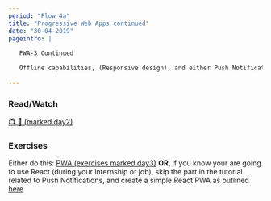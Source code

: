 ```yaml
---
period: "Flow 4a"
title: "Progressive Web Apps continued"
date: "30-04-2019"
pageintro: | 
   
   PWA-3 Continued

   Offline capabilities, (Responsive design), and either Push Notifications OR, PWA´s with React
   
---
```


### Read/Watch
<!--readings_begin-->
[:tv: :book: (marked day2)](https://docs.google.com/document/d/1mXlHfPuUUq5OolL1IOy2ODp3JnKA654FiK9Tptybs1g/edit?usp=sharing)
<!--readings_end-->

### Exercises
<!--exercises_begin-->
 Either do this: [PWA (exercises marked day3)](https://docs.google.com/document/d/1mXlHfPuUUq5OolL1IOy2ODp3JnKA654FiK9Tptybs1g/edit?usp=sharing) __OR__, if you know your are going to use React (during your internship or job), skip the part in the tutorial related to Push Notifications, and create a simple React PWA as outlined [here](https://facebook.github.io/create-react-app/docs/making-a-progressive-web-app)
<!--exercises_end-->
